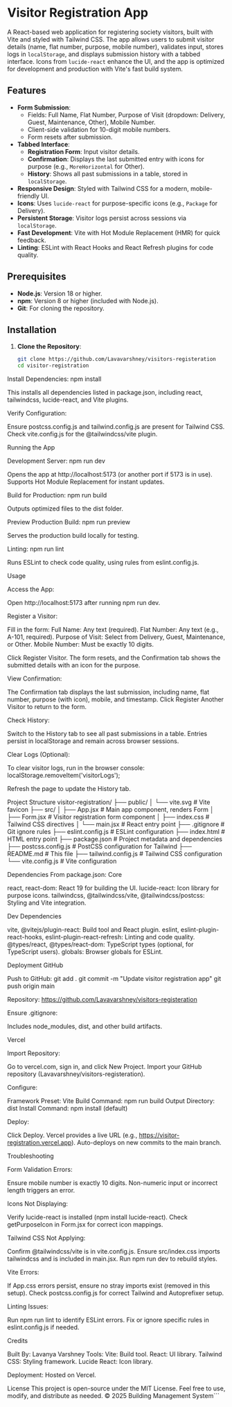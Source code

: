 # Visitor Registration App

A React-based web application for registering society visitors, built with Vite and styled with Tailwind CSS. The app allows users to submit visitor details (name, flat number, purpose, mobile number), validates input, stores logs in `localStorage`, and displays submission history with a tabbed interface. Icons from `lucide-react` enhance the UI, and the app is optimized for development and production with Vite's fast build system.

## Features

- **Form Submission**:
  - Fields: Full Name, Flat Number, Purpose of Visit (dropdown: Delivery, Guest, Maintenance, Other), Mobile Number.
  - Client-side validation for 10-digit mobile numbers.
  - Form resets after submission.
- **Tabbed Interface**:
  - **Registration Form**: Input visitor details.
  - **Confirmation**: Displays the last submitted entry with icons for purpose (e.g., `MoreHorizontal` for Other).
  - **History**: Shows all past submissions in a table, stored in `localStorage`.
- **Responsive Design**: Styled with Tailwind CSS for a modern, mobile-friendly UI.
- **Icons**: Uses `lucide-react` for purpose-specific icons (e.g., `Package` for Delivery).
- **Persistent Storage**: Visitor logs persist across sessions via `localStorage`.
- **Fast Development**: Vite with Hot Module Replacement (HMR) for quick feedback.
- **Linting**: ESLint with React Hooks and React Refresh plugins for code quality.

## Prerequisites

- **Node.js**: Version 18 or higher.
- **npm**: Version 8 or higher (included with Node.js).
- **Git**: For cloning the repository.

## Installation

1. **Clone the Repository**:

   ```bash
   git clone https://github.com/Lavavarshney/visitors-registeration
   cd visitor-registration


Install Dependencies:
npm install

This installs all dependencies listed in package.json, including react, tailwindcss, lucide-react, and Vite plugins.

Verify Configuration:

Ensure postcss.config.js and tailwind.config.js are present for Tailwind CSS.
Check vite.config.js for the @tailwindcss/vite plugin.



Running the App

Development Server:
npm run dev


Opens the app at http://localhost:5173 (or another port if 5173 is in use).
Supports Hot Module Replacement for instant updates.


Build for Production:
npm run build


Outputs optimized files to the dist folder.


Preview Production Build:
npm run preview


Serves the production build locally for testing.


Linting:
npm run lint


Runs ESLint to check code quality, using rules from eslint.config.js.



Usage

Access the App:

Open http://localhost:5173 after running npm run dev.


Register a Visitor:

Fill in the form:
Full Name: Any text (required).
Flat Number: Any text (e.g., A-101, required).
Purpose of Visit: Select from Delivery, Guest, Maintenance, or Other.
Mobile Number: Must be exactly 10 digits.


Click Register Visitor.
The form resets, and the Confirmation tab shows the submitted details with an icon for the purpose.


View Confirmation:

The Confirmation tab displays the last submission, including name, flat number, purpose (with icon), mobile, and timestamp.
Click Register Another Visitor to return to the form.


Check History:

Switch to the History tab to see all past submissions in a table.
Entries persist in localStorage and remain across browser sessions.


Clear Logs (Optional):

To clear visitor logs, run in the browser console:
localStorage.removeItem('visitorLogs');


Refresh the page to update the History tab.




Project Structure
visitor-registration/
├── public/
│   └── vite.svg           # Vite favicon
├── src/
│   ├── App.jsx            # Main app component, renders Form
│   ├── Form.jsx           # Visitor registration form component
│   ├── index.css          # Tailwind CSS directives
│   └── main.jsx           # React entry point
├── .gitignore             # Git ignore rules
├── eslint.config.js       # ESLint configuration
├── index.html             # HTML entry point
├── package.json           # Project metadata and dependencies
├── postcss.config.js      # PostCSS configuration for Tailwind
├── README.md              # This file
├── tailwind.config.js     # Tailwind CSS configuration
└── vite.config.js         # Vite configuration

Dependencies
From package.json:
Core

react, react-dom: React 19 for building the UI.
lucide-react: Icon library for purpose icons.
tailwindcss, @tailwindcss/vite, @tailwindcss/postcss: Styling and Vite integration.

Dev Dependencies

vite, @vitejs/plugin-react: Build tool and React plugin.
eslint, eslint-plugin-react-hooks, eslint-plugin-react-refresh: Linting and code quality.
@types/react, @types/react-dom: TypeScript types (optional, for TypeScript users).
globals: Browser globals for ESLint.

Deployment
GitHub

Push to GitHub:
git add .
git commit -m "Update visitor registration app"
git push origin main

Repository: https://github.com/Lavavarshney/visitors-registeration

Ensure .gitignore:

Includes node_modules, dist, and other build artifacts.



Vercel

Import Repository:

Go to vercel.com, sign in, and click New Project.
Import your GitHub repository (Lavavarshney/visitors-registeration).


Configure:

Framework Preset: Vite
Build Command: npm run build
Output Directory: dist
Install Command: npm install (default)


Deploy:

Click Deploy. Vercel provides a live URL (e.g., https://visitor-registration.vercel.app).
Auto-deploys on new commits to the main branch.



Troubleshooting

Form Validation Errors:

Ensure mobile number is exactly 10 digits. Non-numeric input or incorrect length triggers an error.


Icons Not Displaying:

Verify lucide-react is installed (npm install lucide-react).
Check getPurposeIcon in Form.jsx for correct icon mappings.


Tailwind CSS Not Applying:

Confirm @tailwindcss/vite is in vite.config.js.
Ensure src/index.css imports tailwindcss and is included in main.jsx.
Run npm run dev to rebuild styles.


Vite Errors:

If App.css errors persist, ensure no stray imports exist (removed in this setup).
Check postcss.config.js for correct Tailwind and Autoprefixer setup.


Linting Issues:

Run npm run lint to identify ESLint errors.
Fix or ignore specific rules in eslint.config.js if needed.



Credits

Built By: Lavanya Varshney
Tools:
Vite: Build tool.
React: UI library.
Tailwind CSS: Styling framework.
Lucide React: Icon library.


Deployment: Hosted on Vercel.

License
This project is open-source under the MIT License. Feel free to use, modify, and distribute as needed.
© 2025 Building Management System```
